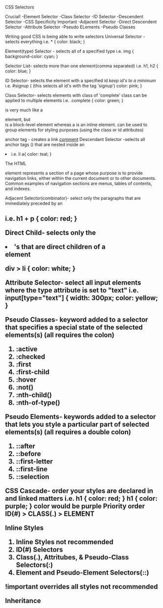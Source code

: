 CSS Selectors

Crucial!
  -Element Selector
  -Class Selector
  -ID Selector
  -Descendent Selector
  -CSS Specificity
Important
  -Adjacent Selector
  -Direct Descendent Selector
  -Attribute Selector
  -Pseudo ELements
  -Pseudo Classes

Writing good CSS is being able to write selectors 
Universal Selector - selects everything
i.e. * { 
    color: black;
    }

Element(type) Selector - selects all of a specified type
i.e. img {
  background-color: cyan;
}

Selector List- selects more than one element(comma separated)
i.e. h1, h2 {
  color: blue;
}

ID Selector- selects the element with a specified id
*keep id's to a minimum*
i.e. #signup {    (this selects all id's with the tag 'signup')
  color: pink;
}

Class Selector- selects elements with class of 'complete'
class can be applied to multiple elements
i.e. .complete {
  color: green;
}

 <span> is very much like a <div> element, but <div> is a block-level element whereas a <span> is an inline element.
  <span> can be used to group elements for styling purposes (using the class or id attributes)

anchor tag - creates a link
<a href="<website>"> comment</a>
Descendant Selector -selects all anchor tags (<a>) that are nested inside an <li>
i.e. li a{
  color: teal;
}

The HTML <nav> element represents a section of a page whose purpose is to provide navigation links, either within the current document or to other documents. Common examples of navigation sections are menus, tables of contents, and indexes.

Adjacent Selector(combinator)- select only the paragraphs that are immediately preceded by an <h1>
i.e. h1 + p {
  color: red;
}

Direct Child- selects only the <li>'s that are direct children of a <div> element

div > li {
  color: white;
}

Attribute Selector- select all input elements where the type attribute is set to "text"
i.e. input[type="text"] {
  width: 300px;
  color: yellow;
}

Pseudo Classes- keyword added to a selector that specifies a special state of the selected elements(s)
(all requires the colon)
1. :active
2. :checked
3. :first
4. :first-child
5. :hover
6. :not()
7. :nth-child()
8. :nth-of-type()

Pseudo Elements- keywords added to a selector that lets you style a particular part of selected elements(s)
(all requires a double colon)
1. ::after
2. ::before
3. ::first-letter
4. ::first-line
5. ::selection

CSS Cascade- order your styles are declared in and linked matters
i.e.
h1 {
  color: red;
}
h1 {
  color: purple;
}
**color would be purple**
Priority order
ID(#) > CLASS(.) > ELEMENT

Inline Styles
1. Inline Styles **not recommended**
2. ID(#) Selectors
3. Class(.), Attritubes, & Pseudo-Class Selectors(:)
4. Element and Pseudo-Element Selectors(::)

!important overrides all styles **not recommended**

Inheritance
